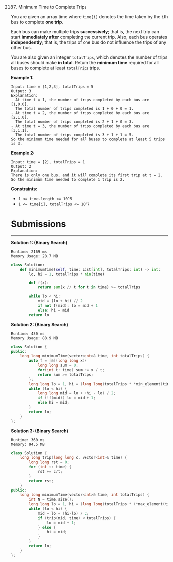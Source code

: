 2187. Minimum Time to Complete Trips

You are given an array time where `time[i]` denotes the time taken by the `i`th bus to complete **one trip**.

Each bus can make multiple trips **successively**; that is, the next trip can start **immediately after** completing the current trip. Also, each bus operates **independently**; that is, the trips of one bus do not influence the trips of any other bus.

You are also given an integer `totalTrips`, which denotes the number of trips all buses should make **in total**. Return the **minimum time** required for all buses to complete at least `totalTrips` trips.

 

**Example 1:**
```
Input: time = [1,2,3], totalTrips = 5
Output: 3
Explanation:
- At time t = 1, the number of trips completed by each bus are [1,0,0]. 
  The total number of trips completed is 1 + 0 + 0 = 1.
- At time t = 2, the number of trips completed by each bus are [2,1,0]. 
  The total number of trips completed is 2 + 1 + 0 = 3.
- At time t = 3, the number of trips completed by each bus are [3,1,1]. 
  The total number of trips completed is 3 + 1 + 1 = 5.
So the minimum time needed for all buses to complete at least 5 trips is 3.
```

**Example 2:**
```
Input: time = [2], totalTrips = 1
Output: 2
Explanation:
There is only one bus, and it will complete its first trip at t = 2.
So the minimum time needed to complete 1 trip is 2.
```

**Constraints:**

* `1 <= time.length <= 10^5`
* `1 <= time[i], totalTrips <= 10^7`

# Submissions
---
**Solution 1: (Binary Search)**
```
Runtime: 2169 ms
Memory Usage: 28.7 MB
```
```python
class Solution:
    def minimumTime(self, time: List[int], totalTrips: int) -> int:
        lo, hi = 1, totalTrips * min(time)

        def f(x):
            return sum(x // t for t in time) >= totalTrips

        while lo < hi:
            mid = (lo + hi) // 2
            if not f(mid): lo = mid + 1
            else: hi = mid
        return lo
```

**Solution 2: (Binary Search)**
```
Runtime: 430 ms
Memory Usage: 88.9 MB
```
```c++
class Solution {
public:
    long long minimumTime(vector<int>& time, int totalTrips) {
        auto f = [&](long long x){
            long long sum = 0;
            for(int t: time) sum += x / t;
            return sum >= totalTrips;
        };
        long long lo = 1, hi = (long long)totalTrips * *min_element(time.begin(), time.end());
        while (lo < hi) {
            long long mid = lo + (hi - lo) / 2;
            if (!f(mid)) lo = mid + 1;
            else hi = mid;
        }
        return lo;
    }
};
```

**Solution 3: (Binary Search)**
```
Runtime: 360 ms
Memory: 94.5 MB
```
```c++
class Solution {
    long long trip(long long c, vector<int>& time) {
        long long rst = 0;
        for (int t: time) {
            rst += c/t;
        }
        return rst;
    }
public:
    long long minimumTime(vector<int>& time, int totalTrips) {
        int N = time.size();
        long long lo = 1, hi = (long long)totalTrips * (*max_element(time.begin(), time.end())), mid;
        while (lo < hi) {
            mid = lo + (hi-lo) / 2;
            if (trip(mid, time) < totalTrips) {
                lo = mid + 1;
            } else {
                hi = mid;
            }
        }
        return lo;
    }
};
```
